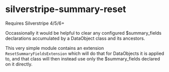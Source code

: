 # silverstripe-summary-reset

Requires Silverstripe 4/5/6+

Occassionally it would be helpful to clear any configured $summary_fields declarations accumulated by a DataObject class and its ancestors.

This very simple module contains an extension `ResetSummaryFieldsExtension` which will do that for DataObjects it is applied to, and that class will then instead use only the $summary_fields declared on it directly.
